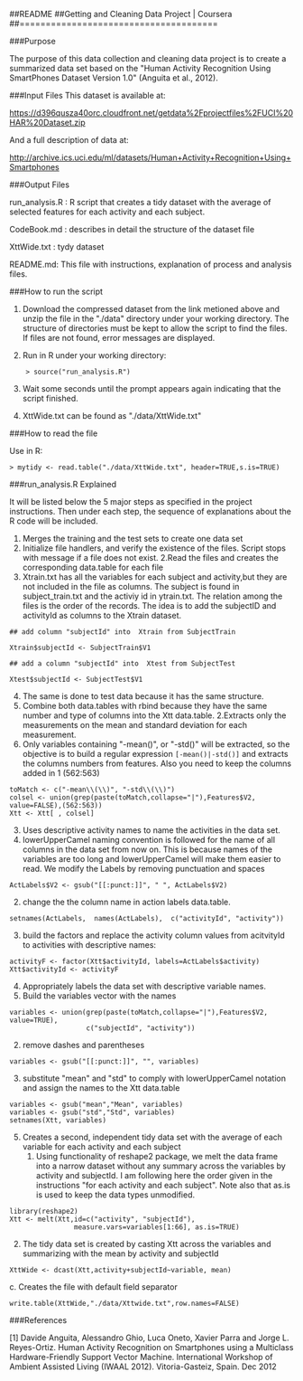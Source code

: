 ##README
##Getting and Cleaning Data Project | Coursera
##======================================


###Purpose

The purpose of this data collection and cleaning data project is to create a summarized data set based on the "Human Activity Recognition Using SmartPhones Dataset Version 1.0" (Anguita et al., 2012).

###Input Files
  This dataset is available at:

https://d396qusza40orc.cloudfront.net/getdata%2Fprojectfiles%2FUCI%20HAR%20Dataset.zip

And a full description of data at:

http://archive.ics.uci.edu/ml/datasets/Human+Activity+Recognition+Using+Smartphones

###Output Files

run_analysis.R : R script that creates a tidy dataset  with the average of selected features for each activity and each subject.

CodeBook.md : describes in detail the structure of the dataset file

XttWide.txt : tydy dataset

README.md:  This file with instructions, explanation of process and analysis files.

###How to run the script

1.  Download the compressed dataset from the link metioned above and unzip the file in the "./data" directory under your working directory. The structure of directories must be kept to allow the script to find  the files. If files are not found, error messages are displayed.

2.  Run in R under your working directory: 
```
	> source("run_analysis.R")
```
3.  Wait some seconds until the prompt appears again indicating that the script finished.

4.  XttWide.txt can be found as "./data/XttWide.txt"

###How to read the file

Use in R:
```
> mytidy <- read.table("./data/XttWide.txt", header=TRUE,s.is=TRUE)
```

###run_analysis.R Explained

It will be listed below the 5 major steps as specified in the project instructions. Then under each step, the sequence of explanations about the R code will be included.

1.  Merges the training and the test sets to create one data set
  1.  Initialize file handlers, and verify the existence of the files.  Script stops with message if a file does not exist.
  2.Read the files and creates the corresponding data.table for each file
  3. Xtrain.txt has all the variables for each subject and activity,but they are not included in the file as columns. The subject is found in subject_train.txt and the activiy id in ytrain.txt. The relation among the files is the order of the records. The idea is to add the subjectID and activityId as columns to the Xtrain dataset.  
```
## add column "subjectId" into  Xtrain from SubjectTrain

Xtrain$subjectId <- SubjectTrain$V1

## add a column "subjectId" into  Xtest from SubjectTest

Xtest$subjectId <- SubjectTest$V1
```
  4. The same is done to test data because it has the same structure.
  5.  Combine both data.tables with rbind because they have the same number and type of columns into the Xtt data.table.
2.Extracts only the measurements on the mean and standard deviation for each measurement.
  1. Only variables containing "-mean()", or  "-std()" will be extracted, so the objective is to build a regular expression 
`[-mean()|-std()]` and extracts the columns numbers from features. Also you need to keep the columns added in 1 (562:563)
```
toMatch <- c("-mean\\(\\)", "-std\\(\\)")
colsel <- union(grep(paste(toMatch,collapse="|"),Features$V2, value=FALSE),(562:563))
Xtt <- Xtt[ , colsel]
```
3.  Uses descriptive activity names to name the activities in the data set.
  1. lowerUpperCamel naming convention is followed for the name of all columns in the data set from now on.  This is because names of the variables are too long and lowerUpperCamel will make them easier to read. We modify the Labels by removing punctuation and spaces
```
ActLabels$V2 <- gsub("[[:punct:]]", " ", ActLabels$V2)
```
  2. change the the column name in action labels data.table.
```
setnames(ActLabels,  names(ActLabels),  c("activityId", "activity"))
```
  3. build the factors and replace the activity column values from acitvityId to activities with descriptive names:
```
activityF <- factor(Xtt$activityId, labels=ActLabels$activity)
Xtt$activityId <- activityF
```
4. Appropriately labels the data set with descriptive variable names.
  1. Build the variables vector with the names 
```
variables <- union(grep(paste(toMatch,collapse="|"),Features$V2, value=TRUE),
                   c("subjectId", "activity"))
```
  2.  remove dashes and parentheses 
```
variables <- gsub("[[:punct:]]", "", variables)
```
  3. substitute "mean" and "std" to comply with lowerUpperCamel notation and assign the names to the Xtt data.table
```
variables <- gsub("mean","Mean", variables)
variables <- gsub("std","Std", variables)
setnames(Xtt, variables)
```
5. Creates a second, independent tidy data set with the average of each variable for each activity and each subject 
   1. Using functionality of reshape2 package, we melt the data frame  into a narrow dataset without any summary across the variables by activity and subjectId.  I am following here the order given in the instructions "for each activity and each subject".  Note also that as.is is used to keep the data types unmodified.
```
library(reshape2)
Xtt <- melt(Xtt,id=c("activity", "subjectId"),
                measure.vars=variables[1:66], as.is=TRUE)
```
  2. The tidy data set is created by casting Xtt across the variables and summarizing with the mean by activity and subjectId
```
XttWide <- dcast(Xtt,activity+subjectId~variable, mean)
```
  c.  Creates the file with default field separator 
```
write.table(XttWide,"./data/Xttwide.txt",row.names=FALSE)
```
 





###References

[1] Davide Anguita, Alessandro Ghio, Luca Oneto, Xavier Parra and Jorge L. Reyes-Ortiz. Human Activity Recognition on Smartphones using a Multiclass Hardware-Friendly Support Vector Machine. International Workshop of Ambient Assisted Living (IWAAL 2012). Vitoria-Gasteiz, Spain. Dec 2012

